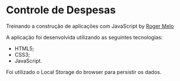 # Controle de Despesas

Treinando a construção de aplicações com JavaScript by [Roger Melo](https://www.youtube.com/watch?v=xarRciYWT5Q&t=119s)

A aplicação foi desenvolvida utilizando as seguintes tecnologias:

- HTML5;
- CSS3;
- JavaScript.

Foi utilizado o Local Storage do browser para persistir os dados.